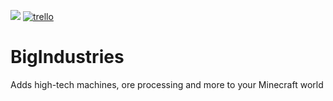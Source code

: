 [![](http://cf.way2muchnoise.eu/full_317906_downloads.svg)](https://minecraft.curseforge.com/projects/big-industries)
[![trello](https://img.shields.io/badge/Trello-Development%20Board-brightgreen.svg?style=flat)](https://trello.com/b/19bwWpKl/bigindustries)
# BigIndustries
 Adds high-tech machines, ore processing and more to your Minecraft world 
